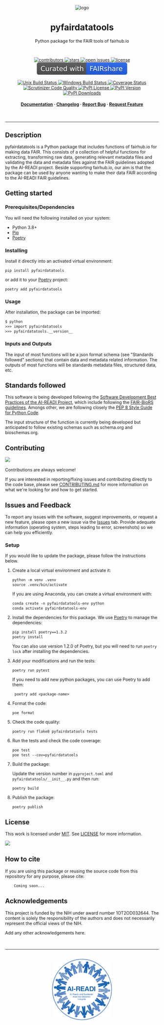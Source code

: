 <div align="center">

<img src="https://freesvg.org/img/1653682897science-svgrepo-com.png" alt="logo" width="200" height="auto" />

<br />

<h1>pyfairdatatools</h1>

<p>
Python package for the FAIR tools of fairhub.io
</p>

<br />

<p>
  <a href="https://github.com/AI-READI/pyfairdatatools/graphs/contributors">
    <img src="https://img.shields.io/github/contributors/AI-READI/pyfairdatatools.svg?style=flat-square" alt="contributors" />
  </a>
  <a href="https://github.com/AI-READI/pyfairdatatools/stargazers">
    <img src="https://img.shields.io/github/stars/AI-READI/pyfairdatatools.svg?style=flat-square" alt="stars" />
  </a>
  <a href="https://github.com/AI-READI/pyfairdatatools/issues/">
    <img src="https://img.shields.io/github/issues/AI-READI/pyfairdatatools.svg?style=flat-square" alt="open issues" />
  </a>
  <a href="https://github.com/AI-READI/pyfairdatatools/blob/main/LICENSE">
    <img src="https://img.shields.io/github/license/AI-READI/pyfairdatatools.svg?style=flat-square" alt="license" />
  </a>
  <a href="https://fairdataihub.org/fairshare">
    <img src="https://raw.githubusercontent.com/fairdataihub/FAIRshare/main/badge.svg" alt="Curated with FAIRshare" />
  </a>
</p>
<p>
  <a href="https://github.com/AI-READI/pyfairdatatools/actions">
    <img src="https://img.shields.io/github/actions/workflow/status/AI-READI/pyfairdatatools/main.yml?branch=main&label=linux" alt="Unix Build Status" />
  </a>
  <a href="https://ci.appveyor.com/project/AI-READI/pyfairdatatools">
    <img src="https://img.shields.io/appveyor/ci/AI-READI/pyfairdatatools.svg?label=windows" alt="Windows Build Status" />
  </a>
  <a href="https://codecov.io/gh/AI-READI/pyfairdatatools">
    <img src="https://img.shields.io/codecov/c/gh/AI-READI/pyfairdatatools" alt="Coverage Status" />
  </a>
  <a href="https://scrutinizer-ci.com/g/AI-READI/pyfairdatatools">
    <img src="https://img.shields.io/scrutinizer/g/AI-READI/pyfairdatatools.svg" alt="Scrutinizer Code Quality" />
  </a>
  <a href="https://pypi.org/project/pyfairdatatools">
    <img src="https://img.shields.io/pypi/l/pyfairdatatools.svg" alt="PyPI License" />
  </a>
  <a href="https://pypi.org/project/pyfairdatatools">
    <img src="https://img.shields.io/pypi/v/pyfairdatatools.svg" alt="PyPI Version" />
  </a>
  <a href="https://pypistats.org/packages/pyfairdatatools">
    <img src="https://img.shields.io/pypi/dm/pyfairdatatools.svg?color=orange" alt="PyPI Downloads" />
  </a>
</p>

<h4>
    <a href="https://ai-readi.github.io/pyfairdatatools/">Documentation</a>
  <span> · </span>
    <a href="https://ai-readi.github.io/pyfairdatatools/about/changelog/">Changelog</a>
  <span> · </span>
    <a href="https://github.com/AI-READI/pyfairdatatools/issues/">Report Bug</a>
  <span> · </span>
    <a href="#">Request Feature</a>
  </h4>
</div>

<br />

---

## Description

pyfairdatatools is a Python package that includes functions of fairhub.io for making data FAIR. This consists of a collection of helpful functions for extracting, transforming raw data, generating relevant metadata files and validating the data and metadata files against the FAIR guidelines adopted by the AI-READI project. Beside supporting fairhub.io, our aim is that the package can be used by anyone wanting to make their data FAIR according to the AI-READI FAIR guidelines.

## Getting started

### Prerequisites/Dependencies

You will need the following installed on your system:

- Python 3.8+
- [Pip](https://pip.pypa.io/en/stable/)
- [Poetry](https://poetry.eustace.io/)

### Installing

Install it directly into an activated virtual environment:

```text
pip install pyfairdatatools
```

or add it to your [Poetry](https://poetry.eustace.io/) project:

```text
poetry add pyfairdatatools
```

### Usage

After installation, the package can be imported:

```text
$ python
>>> import pyfairdatatools
>>> pyfairdatatools.__version__
```

### Inputs and Outputs

The input of most functions will be a json format schema (see "Standards followed" sections) that contain data and metadata related information. The outputs of most functions will be standards metadata files, structured data, etc.

## Standards followed

This software is being developed following the [Software Development Best Practices of the AI-READI Project](https://github.com/AI-READI/software-development-best-practices), which include following the [FAIR-BioRS guidelines](https://github.com/FAIR-BioRS/Guidelines). Amongs other, we are following closely the [PEP 8 Style Guide for Python Code](https://peps.python.org/pep-0008/).

The input structure of the function is currently being developed but anticipated to follow existing schemas such as schema.org and bioschemas.org.

## Contributing

<a href="https://github.com/AI-READI/pyfairdatatools/graphs/contributors">
  <img src="https://contrib.rocks/image?repo=AI-READI/pyfairdatatools" />
</a>

Contributions are always welcome!

If you are interested in reporting/fixing issues and contributing directly to the code base, please see [CONTRIBUTING.md](CONTRIBUTING.md) for more information on what we're looking for and how to get started.

## Issues and Feedback

To report any issues with the software, suggest improvements, or request a new feature, please open a new issue via the [Issues](https://github.com/AI-READI/pyfairdatatools/issues) tab. Provide adequate information (operating system, steps leading to error, screenshots) so we can help you efficiently.

### Setup

If you would like to update the package, please follow the instructions below.

1. Create a local virtual environment and activate it:

   ```text
   python -m venv .venv
   source .venv/bin/activate
   ```

   If you are using Anaconda, you can create a virtual environment with:

   ```text
   conda create -n pyfairdatatools-env python
   conda activate pyfairdatatools-env
   ```

2. Install the dependencies for this package. We use [Poetry](https://poetry.eustace.io/) to manage the dependencies:

   ```text
   pip install poetry==1.3.2
   poetry install
   ```

   You can also use version 1.2.0 of Poetry, but you will need to run `poetry lock` after installing the dependencies.

3. Add your modifications and run the tests:

   ```text
   poetry run pytest
   ```

   If you need to add new python packages, you can use Poetry to add them:

   ```text
    poetry add <package-name>
   ```

4. Format the code:

   ```text
   poe format
   ```

5. Check the code quality:

   ```text
   poetry run flake8 pyfairdatatools tests
   ```

6. Run the tests and check the code coverage:

   ```text
   poe test
   poe test --cov=pyfairdatatools
   ```

7. Build the package:

   Update the version number in `pyproject.toml` and `pyfairdatatools/__init__.py` and then run:

   ```text
   poetry build
   ```

8. Publish the package:

   ```text
   poetry publish
   ```

## License

This work is licensed under
[MIT](https://opensource.org/licenses/mit). See [LICENSE](https://github.com/AI-READI/pyfairdatatools/blob/main/LICENSE) for more information.

<a href="https://aireadi.org" >
  <img src="https://www.channelfutures.com/files/2017/04/3_0.png" height="30" />
</a>

## How to cite

If you are using this package or reusing the source code from this repository for any purpose, please cite:

```bash
    Coming soon...
```

## Acknowledgements

This project is funded by the NIH under award number 1OT2OD032644. The content is solely the responsibility of the authors and does not necessarily represent the official views of the NIH.

Add any other acknowledgements here.

<br />

---

<br />

<div align="center">

<a href="https://aireadi.org">
  <img src="https://github.com/AI-READI/AI-READI-logo/raw/main/logo/png/option2.png" height="200" />
</a>

</div>
